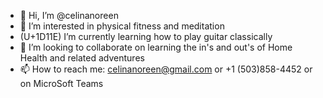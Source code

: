 - 👋 Hi, I’m @celinanoreen
- 👀 I’m interested in physical fitness and meditation
- (U+1D11E) I’m currently learning how to play guitar classically
- 💞️ I’m looking to collaborate on learning the in's and out's of Home Health and related adventures
- 📫 How to reach me: celinanoreen@gmail.com or +1 (503)858-4452 or on MicroSoft Teams 

<!---
celinanoreen/celinanoreen is a ✨ special ✨ repository because its `README.md` (this file) appears on your GitHub profile.
You can click the Preview link to take a look at your changes.
--->
